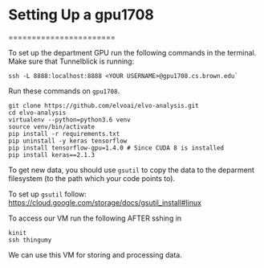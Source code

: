 # Setting Up a gpu1708
=======================

To set up the department GPU run the following commands in the
terminal. Make sure that Tunnelblick is running:

```
ssh -L 8888:localhost:8888 <YOUR USERNAME>@gpu1708.cs.brown.edu`
```

Run these commands on `gpu1708`.
```
git clone https://github.com/elvoai/elvo-analysis.git
cd elvo-analysis
virtualenv --python=python3.6 venv
source venv/bin/activate
pip install -r requirements.txt
pip uninstall -y keras tensorflow
pip install tensorflow-gpu=1.4.0 # Since CUDA 8 is installed
pip install keras==2.1.3
````

To get new data, you should use `gsutil` to copy the data
to the deparment filesystem (to the path which your code
points to).

To set up `gsutil` follow:
https://cloud.google.com/storage/docs/gsutil_install#linux

To access our VM run the following AFTER sshing in

```
kinit
ssh thingumy
```

We can use this VM for storing and processing data.